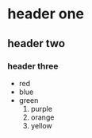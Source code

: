 # header one
## header two
### header three
* red
* blue
* green
  1. purple
  2. orange
  3. yellow
